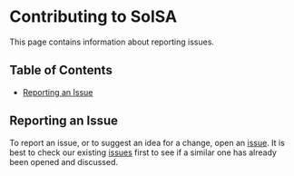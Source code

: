 # Contributing to SolSA

This page contains information about reporting issues.

## Table of Contents

* [Reporting an Issue](#reporting-an-issue)

## Reporting an Issue

To report an issue, or to suggest an idea for a change, open an
[issue](https://github.ibm.com/solsa/solsa/issues). It is best to check
our existing [issues](https://github.ibm.com/solsa/solsa/issues) first
to see if a similar one has already been opened and discussed.
